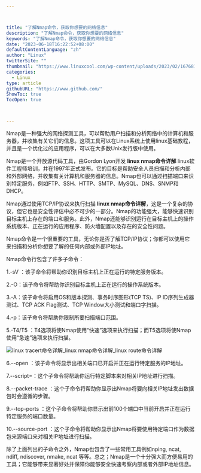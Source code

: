 ```yaml
---



title: "了解Nmap命令，获取你想要的网络信息"
description: "了解Nmap命令，获取你想要的网络信息"
keywords: "了解Nmap命令，获取你想要的网络信息"
date: "2023-06-18T16:22:52+08:00"
defaultContentLanguage: "zh"
author: "Linux"
twitterSite: ""
thumbnail: "https://www.linuxcool.com/wp-content/uploads/2023/02/1676815701185_0.png"
categories:
  - Linux
type: article
githubURL: "https://www.github.com/"
ShowToc: true
TocOpen: true



---
```


Nmap是一种强大的网络探测工具，可以帮助用户扫描和分析网络中的计算机和服务器，并收集有关它们的信息。这项工具可以在Linux系统上使用linux基础教程，并且是一个优化过的应用程序，可以在大多数Unix发行版中使用。

Nmap是一个开放源代码工具，由Gordon Lyon开发 **linux nmap命令详解** linux软件工程师培训，并在1997年正式发布。它的目标是帮助安全人员扫描和分析内部和外部网络，并收集有关计算机和服务器的信息。Nmap也可以通过扫描端口来识别特定服务，例如FTP、SSH、HTTP、SMTP、MySQL、DNS、SNMP和DHCP。

Nmap通过使用TCP/IP协议来执行扫描 **linux nmap命令详解**，这是一个复杂的协议，但它也是安全性评估中必不可少的一部分。Nmap的功能强大，能够快速识别目标主机上存在的端口和服务。此外，Nmap还能够识别运行在目标主机上的操作系统版本、正在运行的应用程序、防火墙配置以及存在的安全性问题。

Nmap命令是一个很重要的工具，无论你是否了解TCP/IP协议；你都可以使用它来扫描和分析你想要了解的任何内部或外部IP地址。

Nmap命令行包含了许多子命令：

1.-sV ：该子命令将帮助你识别目标主机上正在运行的特定服务版本。

2.-O：该子命令将帮助你识别目标主机上正在运行的操作系统版本。

3.-A：该子命令将启用OS和版本探测、事务时序图形(TCP TS)、IP ID序列生成器测试、TCP ACK Flag测试、TCP Window大小测试和端口字扫描。

4.-p：该子命令将帮助你限制所要扫描端口范围。

5.-T4/T5 ：T4选项将使Nmap使用“快速”选项来执行扫描；而T5选项将使Nmap使用“急速”选项来执行扫描。

![linux tracert命令详解_linux nmap命令详解_linux route命令详解](https://www.linuxcool.com/wp-content/uploads/2023/02/1676815701185_0.png)

6.--open ：该子命令将显示出相关端口已开启并正在运行特定服务的IP地址。

7.--script=：这个子命令将帮助你运行特定脚本来对相关IP地址进行扫描。

8.--packet-trace ：这个子命令将帮助你显示出Nmap将要向相关IP地址发出数据包时会遵循的步骤。

9.--top-ports ：这个子命令将帮助你显示出前100个端口中当前开启并正在运行特定服务的端口数量。

10.--source-port ：这个子命令将帮助你显示出Nmap将要使用特定端口作为数据包来源端口来对相关IP地址进行扫描。

除了上面列出的子命令之外，Nmap也包含了一些常用工具例如nping, ncat, ndiff, ndiscover, nmake, ncat 等等。总之；Nmap是一个十分强大而方便易用的工具；它能够带来显著好处并保障你能够安全快速考察内部或者外部IP地址信息。